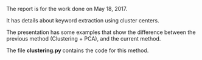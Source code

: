 
The report is for the work done on May 18, 2017.

It has details about keyword extraction using cluster centers.

The presentation has some examples that show the difference between
the previous method (Clustering + PCA), and the current method.

The file <b> clustering.py </b> contains the code for this method.
